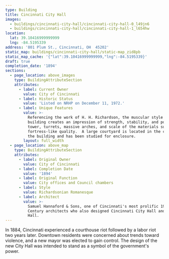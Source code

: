 ```yaml
---
type: Building
title: Cincinnati City Hall
images:
  - buildings/cincinnati-city-hall/cincinnati-city-hall-0_l49jn6
  - buildings/cincinnati-city-hall/cincinnati-city-hall-1_l654hw
location:
  lat: 39.10416999999999
  lng: -84.5195339
address: '801 Plum St., Cincinnati, OH  45202'
static_map: buildings/cincinnati-city-hall/static-map_zid8pb
static_map_cache: '{"lat":39.10416999999999,"lng":-84.5195339}'
draft: true
completion_date: '1894'
sections:
  - page_location: above_images
    type: BuildingAttributeSection
    attributes:
      - label: Current Owner
        value: City of Cincinnati
      - label: Historic Status
        value: 'Listed on NRHP on December 11, 1972.'
      - label: Unique Features
        value: >-
          Referencing the work of H. H. Richardson, the muscular style of the
          building creates an impression of strength, stability, and power.  The
          tower, turrets, massive arches, and scale of the materials suggest a
          fortress-like quality.  A large courtyard is located in the center of
          the building and has been studied for enclosure.
        layout: full_width
  - page_location: above_map
    type: BuildingAttributeSection
    attributes:
      - label: Original Owner
        value: City of Cincinnati
      - label: Completion Date
        value: '1894'
      - label: Original Function
        value: City offices and Council chambers
      - label: Style
        value: Richardsonian Romanesque
      - label: Architect
        value: >-
          Samuel Hannaford & Sons, one of Cincinnati's most prolific 19th
          Century architects who also designed Cincinnati City Hall and Music
          Hall.
---
```


In 1884, Cincinnati experienced a courthouse riot followed by a labor riot two years later. Downtown residents were concerned about trends toward violence, and a new mayor was elected to gain control. The design of the new City Hall was intended to stand as a symbol of the government's power.
